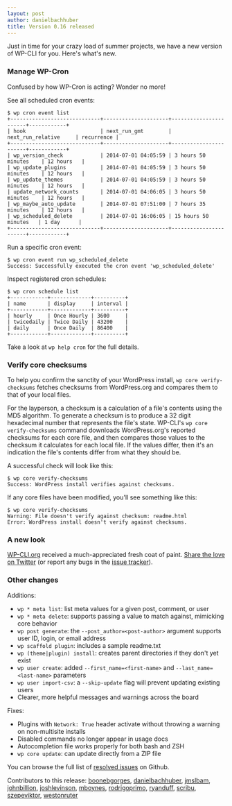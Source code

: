 ```yaml
---
layout: post
author: danielbachhuber
title: Version 0.16 released
---
```


Just in time for your crazy load of summer projects, we have a new version of WP-CLI for you. Here's what's new.

### Manage WP-Cron

Confused by how WP-Cron is acting? Wonder no more!

See all scheduled cron events:

	$ wp cron event list
	+-----------------------------+---------------------+-----------------------+------------+
	| hook                        | next_run_gmt        | next_run_relative     | recurrence |
	+-----------------------------+---------------------+-----------------------+------------+
	| wp_version_check            | 2014-07-01 04:05:59 | 3 hours 50 minutes    | 12 hours   |
	| wp_update_plugins           | 2014-07-01 04:05:59 | 3 hours 50 minutes    | 12 hours   |
	| wp_update_themes            | 2014-07-01 04:05:59 | 3 hours 50 minutes    | 12 hours   |
	| update_network_counts       | 2014-07-01 04:06:05 | 3 hours 50 minutes    | 12 hours   |
	| wp_maybe_auto_update        | 2014-07-01 07:51:00 | 7 hours 35 minutes    | 12 hours   |
	| wp_scheduled_delete         | 2014-07-01 16:06:05 | 15 hours 50 minutes   | 1 day      |
	+-----------------------------+---------------------+-----------------------+------------+

Run a specific cron event:

	$ wp cron event run wp_scheduled_delete
	Success: Successfully executed the cron event 'wp_scheduled_delete'

Inspect registered cron schedules:

	$ wp cron schedule list
	+------------+-------------+----------+
	| name       | display     | interval |
	+------------+-------------+----------+
	| hourly     | Once Hourly | 3600     |
	| twicedaily | Twice Daily | 43200    |
	| daily      | Once Daily  | 86400    |
	+------------+-------------+----------+

Take a look at `wp help cron` for the full details.

### Verify core checksums

To help you confirm the sanctity of your WordPress install, `wp core verify-checksums` fetches checksums from WordPress.org and compares them to that of your local files.

For the layperson, a checksum is a calculation of a file's contents using the MD5 algorithm. To generate a checksum is to produce a 32 digit hexadecimal number that represents the file's state. WP-CLI's `wp core verify-checksums` command downloads WordPress.org's reported checksums for each core file, and then compares those values to the checksum it calculates for each local file. If the values differ, then it's an indication the file's contents differ from what they should be.

A successful check will look like this:

	$ wp core verify-checksums
	Success: WordPress install verifies against checksums.

If any core files have been modified, you'll see something like this:

	$ wp core verify-checksums
	Warning: File doesn't verify against checksum: readme.html
	Error: WordPress install doesn't verify against checksums.

### A new look

[WP-CLI.org](http://wp-cli.org) received a much-appreciated fresh coat of paint. [Share the love on Twitter](https://twitter.com/intent/tweet?text=Love%20the%20fresh%20coat%20of%20paint%2C%20%40wpcli%21%20Check%20it%20out%3A%20http%3A%2F%2Fwp-cli.org) (or report any bugs in the [issue tracker](https://github.com/wp-cli/wp-cli/issues/new)).

### Other changes

Additions:

* `wp * meta list`: list meta values for a given post, comment, or user
* `wp * meta delete`: supports passing a value to match against, mimicking core behavior
* `wp post generate`: the `--post_author=<post-author>` argument supports user ID, login, or email address
* `wp scaffold plugin`: includes a sample readme.txt
* `wp (theme|plugin) install`: creates parent directories if they don't yet exist
* `wp user create`: added `--first_name=<first-name>` and `--last_name=<last-name>` parameters
* `wp user import-csv`: a `--skip-update` flag will prevent updating existing users
* Clearer, more helpful messages and warnings across the board

Fixes:

* Plugins with `Network: True` header activate without throwing a warning on non-multisite installs
* Disabled commands no longer appear in usage docs
* Autocompletion file works properly for both bash and ZSH
* `wp core update`: can update directly from a ZIP file

You can browse the full list of [resolved issues](https://github.com/wp-cli/wp-cli/issues?milestone=23&page=1&state=closed) on Github.

Contributors to this release: [boonebgorges](https://github.com/boonebgorges), [danielbachhuber](https://github.com/danielbachhuber), [jmslbam](https://github.com/jmslbam), [johnbillion](https://github.com/johnbillion), [joshlevinson](https://github.com/joshlevinson), [mboynes](https://github.com/mboynes), [rodrigoprimo](https://github.com/rodrigoprimo), [ryanduff](https://github.com/ryanduff), [scribu](https://github.com/scribu), [szepeviktor](https://github.com/szepeviktor), [westonruter](https://github.com/westonruter)
